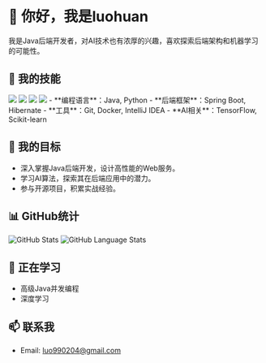 # 👋 你好，我是luohuan

我是Java后端开发者，对AI技术也有浓厚的兴趣，喜欢探索后端架构和机器学习的可能性。

## 🚀 我的技能
<img src="https://img.shields.io/badge/Java-007396?style=flat&logo=java&logoColor=white">
<img src="https://img.shields.io/badge/Python-3776AB?style=flat&logo=python&logoColor=white">
<img src="https://img.shields.io/badge/Spring_Boot-6DB33F?style=flat&logo=spring-boot&logoColor=white">
<img src="https://img.shields.io/badge/TensorFlow-FF6F00?style=flat&logo=tensorflow&logoColor=white">
- **编程语言**：Java, Python  
- **后端框架**：Spring Boot, Hibernate  
- **工具**：Git, Docker, IntelliJ IDEA  
- **AI相关**：TensorFlow, Scikit-learn

## 🎯 我的目标
- 深入掌握Java后端开发，设计高性能的Web服务。
- 学习AI算法，探索其在后端应用中的潜力。
- 参与开源项目，积累实战经验。

## 📊 GitHub统计
![GitHub Stats](https://github-readme-stats.vercel.app/api?username=luohuan0204&show_icons=true&theme=radical)
![GitHub Language Stats](https://github-readme-stats.vercel.app/api/top-langs/?username=luohuan0204&layout=compact&theme=radical)

## 🌱 正在学习
- 高级Java并发编程
- 深度学习

## 📫 联系我
- Email: luo990204@gmail.com  
